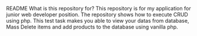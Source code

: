 README
What is this repository for?
This repository is for my application for junior web developer position. The repository shows how to execute CRUD using php. 
This test task makes you able to view your datas from database, Mass Delete items and add products to the database using vanilla php.
